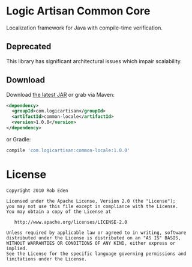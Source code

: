 Logic Artisan Common Core
=========================

Localization framework for Java with compile-time verification.


Deprecated
----------

This library has significant architectural issues which impair scalability.



Download
--------

Download [the latest JAR][1] or grab via Maven:
```xml
<dependency>
  <groupId>com.logicartisan</groupId>
  <artifactId>common-locale</artifactId>
  <version>1.0.0</version>
</dependency>
```
or Gradle:
```groovy
compile 'com.logicartisan:common-locale:1.0.0'
```



License
=======

    Copyright 2010 Rob Eden

    Licensed under the Apache License, Version 2.0 (the "License");
    you may not use this file except in compliance with the License.
    You may obtain a copy of the License at

       http://www.apache.org/licenses/LICENSE-2.0

    Unless required by applicable law or agreed to in writing, software
    distributed under the License is distributed on an "AS IS" BASIS,
    WITHOUT WARRANTIES OR CONDITIONS OF ANY KIND, either express or implied.
    See the License for the specific language governing permissions and
    limitations under the License.


 [1]: https://search.maven.org/remote_content?g=com.logicartisan&a=common-core&v=LATEST
